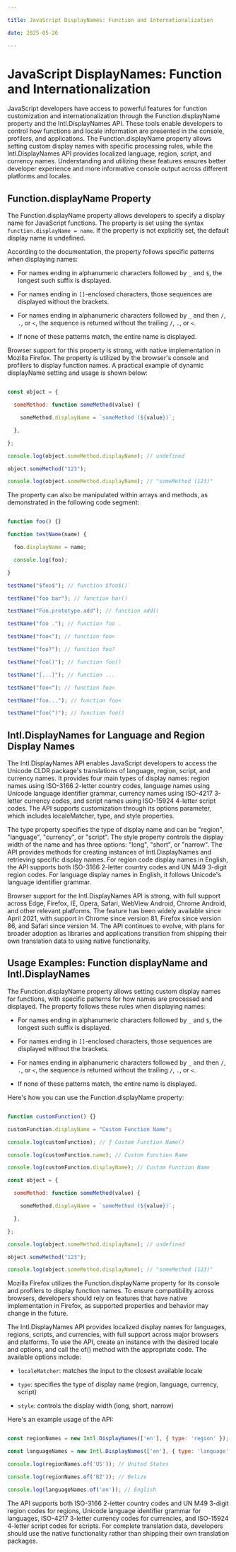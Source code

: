 ```yaml
---

title: JavaScript DisplayNames: Function and Internationalization

date: 2025-05-26

---
```



# JavaScript DisplayNames: Function and Internationalization

JavaScript developers have access to powerful features for function customization and internationalization through the Function.displayName property and the Intl.DisplayNames API. These tools enable developers to control how functions and locale information are presented in the console, profilers, and applications. The Function.displayName property allows setting custom display names with specific processing rules, while the Intl.DisplayNames API provides localized language, region, script, and currency names. Understanding and utilizing these features ensures better developer experience and more informative console output across different platforms and locales.


## Function.displayName Property

The Function.displayName property allows developers to specify a display name for JavaScript functions. The property is set using the syntax `function.displayName = name`. If the property is not explicitly set, the default display name is undefined.

According to the documentation, the property follows specific patterns when displaying names:

- For names ending in alphanumeric characters followed by `_` and `$`, the longest such suffix is displayed.

- For names ending in `[]`-enclosed characters, those sequences are displayed without the brackets.

- For names ending in alphanumeric characters followed by `_` and then `/`, `.`, or `<`, the sequence is returned without the trailing `/`, `.`, or `<`.

- If none of these patterns match, the entire name is displayed.

Browser support for this property is strong, with native implementation in Mozilla Firefox. The property is utilized by the browser's console and profilers to display function names. A practical example of dynamic displayName setting and usage is shown below:

```javascript

const object = {

  someMethod: function someMethod(value) {

    someMethod.displayName = `someMethod (${value})`;

  },

};

console.log(object.someMethod.displayName); // undefined

object.someMethod("123");

console.log(object.someMethod.displayName); // "someMethod (123)"

```

The property can also be manipulated within arrays and methods, as demonstrated in the following code segment:

```javascript

function foo() {}

function testName(name) {

  foo.displayName = name;

  console.log(foo);

}

testName("$foo$"); // function $foo$()

testName("foo bar"); // function bar()

testName("Foo.prototype.add"); // function add()

testName("foo ."); // function foo .

testName("foo<"); // function foo<

testName("foo?"); // function foo?

testName("foo()"); // function foo()

testName("[...]"); // function ...

testName("foo<"); // function foo<

testName("foo..."); // function foo<

testName("foo(^)"); // function foo()

```


## Intl.DisplayNames for Language and Region Display Names

The Intl.DisplayNames API enables JavaScript developers to access the Unicode CLDR package's translations of language, region, script, and currency names. It provides four main types of display names: region names using ISO-3166 2-letter country codes, language names using Unicode language identifier grammar, currency names using ISO-4217 3-letter currency codes, and script names using ISO-15924 4-letter script codes. The API supports customization through its options parameter, which includes localeMatcher, type, and style properties.

The type property specifies the type of display name and can be "region", "language", "currency", or "script". The style property controls the display width of the name and has three options: "long", "short", or "narrow". The API provides methods for creating instances of Intl.DisplayNames and retrieving specific display names. For region code display names in English, the API supports both ISO-3166 2-letter country codes and UN M49 3-digit region codes. For language display names in English, it follows Unicode's language identifier grammar.

Browser support for the Intl.DisplayNames API is strong, with full support across Edge, Firefox, IE, Opera, Safari, WebView Android, Chrome Android, and other relevant platforms. The feature has been widely available since April 2021, with support in Chrome since version 81, Firefox since version 86, and Safari since version 14. The API continues to evolve, with plans for broader adoption as libraries and applications transition from shipping their own translation data to using native functionality.


## Usage Examples: Function displayName and Intl.DisplayNames

The Function.displayName property allows setting custom display names for functions, with specific patterns for how names are processed and displayed. The property follows these rules when displaying names:

- For names ending in alphanumeric characters followed by `_` and `$`, the longest such suffix is displayed.

- For names ending in `[]`-enclosed characters, those sequences are displayed without the brackets.

- For names ending in alphanumeric characters followed by `_` and then `/`, `.`, or `<`, the sequence is returned without the trailing `/`, `.`, or `<`.

- If none of these patterns match, the entire name is displayed.

Here's how you can use the Function.displayName property:

```javascript

function customFunction() {}

customFunction.displayName = "Custom Function Name";

console.log(customFunction); // ƒ Custom Function Name()

console.log(customFunction.name); // Custom Function Name

console.log(customFunction.displayName); // Custom Function Name

const object = {

  someMethod: function someMethod(value) {

    someMethod.displayName = `someMethod (${value})`;

  },

};

console.log(object.someMethod.displayName); // undefined

object.someMethod("123");

console.log(object.someMethod.displayName); // "someMethod (123)"

```

Mozilla Firefox utilizes the Function.displayName property for its console and profilers to display function names. To ensure compatibility across browsers, developers should rely on features that have native implementation in Firefox, as supported properties and behavior may change in the future.

The Intl.DisplayNames API provides localized display names for languages, regions, scripts, and currencies, with full support across major browsers and platforms. To use the API, create an instance with the desired locale and options, and call the of() method with the appropriate code. The available options include:

- `localeMatcher`: matches the input to the closest available locale

- `type`: specifies the type of display name (region, language, currency, script)

- `style`: controls the display width (long, short, narrow)

Here's an example usage of the API:

```javascript

const regionNames = new Intl.DisplayNames(['en'], { type: 'region' });

const languageNames = new Intl.DisplayNames(['en'], { type: 'language' });

console.log(regionNames.of('US')); // United States

console.log(regionNames.of('BZ')); // Belize

console.log(languageNames.of('en')); // English

```

The API supports both ISO-3166 2-letter country codes and UN M49 3-digit region codes for regions, Unicode language identifier grammar for languages, ISO-4217 3-letter currency codes for currencies, and ISO-15924 4-letter script codes for scripts. For complete translation data, developers should use the native functionality rather than shipping their own translation packages.

